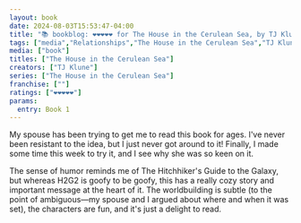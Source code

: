 ```yaml
---
layout: book
date: 2024-08-03T15:53:47-04:00
title: "📚 bookblog: ❤️❤️❤️❤️❤️ for The House in the Cerulean Sea, by TJ Klune"
tags: ["media","Relationships","The House in the Cerulean Sea","TJ Klune","The Hitchhiker's Guide to the Galaxy"]
media: ["book"]
titles: ["The House in the Cerulean Sea"]
creators: ["TJ Klune"]
series: ["The House in the Cerulean Sea"]
franchise: [""]
ratings: ["❤️❤️❤️❤️❤️"]
params:
  entry: Book 1
---
```


My spouse has been trying to get me to read this book for ages. I've never been resistant to the idea, but I just never got around to it! Finally, I made some time this week to try it, and I see why she was so keen on it.

The sense of humor reminds me of The Hitchhiker's Guide to the Galaxy, but whereas H2G2 is goofy to be goofy, this has a really cozy story and important message at the heart of it. The worldbuilding is subtle (to the point of ambiguous—my spouse and I argued about where and when it was set), the characters are fun, and it's just a delight to read.
